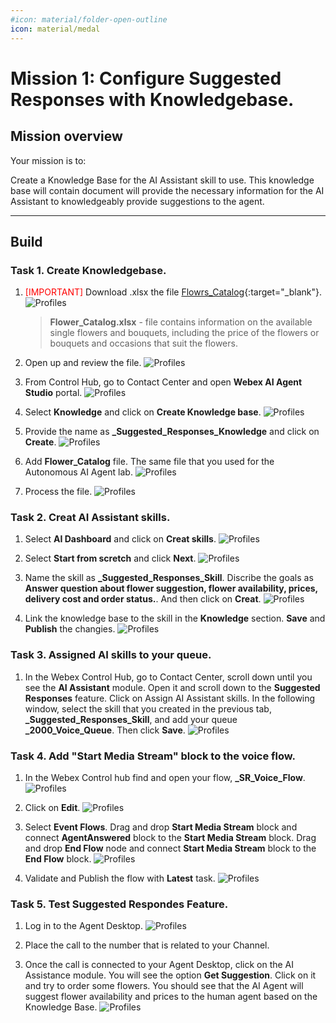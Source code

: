 ```yaml
---
#icon: material/folder-open-outline
icon: material/medal
---
```



# Mission 1: Configure Suggested Responses with Knowledgebase.



## Mission overview
Your mission is to:

Create a Knowledge Base for the AI Assistant skill to use. This knowledge base will contain document will provide the necessary information for the AI Assistant to knowledgeably provide suggestions to the agent.

---

## Build

### Task 1. Create Knowledgebase. 

1. <span style="color: red;">[IMPORTANT]</span> Download .xlsx the file [Flowrs_Catalog](https://docs.google.com/spreadsheets/d/1QjbL58okbEfl-ODgyv_ohIIPUiPBP34n/edit?usp=sharing&ouid=100862210011127627593&rtpof=true&sd=true){:target="_blank"}.
    ![Profiles](../graphics/Lab1_AI_Agent/2.74.png)
    
    > 
    > **Flower_Catalog.xlsx** - file contains information on the available single flowers and bouquets, including the price of the flowers or bouquets and occasions that suit the flowers.
    >

2. Open up and review the file. 
    ![Profiles](../graphics/Lab1_AI_Agent/2.56.png)


3. From Control Hub, go to Contact Center and open **Webex AI Agent Studio** portal.
    ![Profiles](../graphics/Lab1_AI_Agent/9.1.png)

4. Select **Knowledge** and click on **Create Knowledge base**.
    ![Profiles](../graphics/Lab1_AI_Agent/9.2.png)

5. Provide the name as **<copy><w class="attendee"></w>_Suggested_Responses_Knowledge</copy>** and click on **Create**.
    ![Profiles](../graphics/Lab1_AI_Agent/9.3.png)

6. Add **Flower_Catalog** file. The same file that you used for the Autonomous AI Agent lab.
    ![Profiles](../graphics/Lab1_AI_Agent/9.4.png)

7. Process the file. 
    ![Profiles](../graphics/Lab1_AI_Agent/9.5.png)

### Task 2. Creat AI Assistant skills.

1. Select **AI Dashboard** and click on **Creat skills**.
    ![Profiles](../graphics/Lab1_AI_Agent/9.6.png)

2. Select **Start from scretch** and click **Next**.
    ![Profiles](../graphics/Lab1_AI_Agent/9.7.gif)

3. Name the skill as **<copy><w class="attendee"></w>_Suggested_Responses_Skill</copy>**. Discribe the goals as **<copy>Answer question about flower suggestion, flower availability, prices, delivery cost and order status.</copy>**. And then click on **Creat**.
    ![Profiles](../graphics/Lab1_AI_Agent/9.8.png)

4. Link the knowledge base to the skill in the **Knowledge** section. **Save** and **Publish** the changies. 
    ![Profiles](../graphics/Lab1_AI_Agent/9.9.gif)

### Task 3. Assigned AI skills to your queue.  

1. In the Webex Control Hub, go to Contact Center, scroll down until you see the **AI Assistant** module. Open it and scroll down to the **Suggested Responses** feature. Click on Assign AI Assistant skills. In the following window, select the skill that you created in the previous tab, **<copy><w class="attendee"></w>_Suggested_Responses_Skill</copy>**, and add your queue **<copy><w class="attendee"></w>_2000_Voice_Queue</copy>**. Then click **Save**.
    ![Profiles](../graphics/Lab1_AI_Agent/9.10.gif)

### Task 4. Add "Start Media Stream" block to the voice flow. 

1. In the Webex Control hub find and open your flow, **<copy><w class="attendee"></w>_SR_Voice_Flow</copy>**.
    ![Profiles](../graphics/Lab1_AI_Agent/9.59.gif)

2. Click on **Edit**. 
    ![Profiles](../graphics/Lab1_AI_Agent/9.60.gif)

3.  Select **Event Flows**. Drag and drop **Start Media Stream** block and connect **AgentAnswered** block to the **Start Media Stream** block. Drag and drop **End Flow** node and connect **Start Media Stream** block to the **End Flow** block. 
    ![Profiles](../graphics/Lab1_AI_Agent/9.61.gif)

4. Validate and Publish the flow with **Latest** task. 
    ![Profiles](../graphics/Lab1_AI_Agent/9.62.png)

### Task 5. Test Suggested Respondes Feature.

1. Log in to the Agent Desktop.
    ![Profiles](../graphics/Lab1_AI_Agent/9.15.png)


2. Place the call to the number that is related to your Channel.

3. Once the call is connected to your Agent Desktop, click on the AI Assistance module. You will see the option **Get Suggestion**. Click on it and try to order some flowers. You should see that the AI Agent will suggest flower availability and prices to the human agent based on the Knowledge Base.
    ![Profiles](../graphics/Lab1_AI_Agent/9.14.gif)